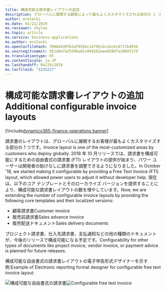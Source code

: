 ```yaml
---
title: 構成可能な請求書レイアウトの追加
description: グローバルに展開する顧客によって最もよくカスタマイズされる部分の 1 つは、請求書のレイアウトです。
author: mrolecki
ms.date: 01/21/2019
ms.reviewer: shylaw
ms.topic: article
ms.service: business-applications
ms.author: mrolecki
ms.openlocfilehash: 7098d439fb3af955bc14795cbc2ec6c8717bd936
ms.sourcegitcommit: 921dde7a25596a81c049162eee650d7a2009f17d
ms.translationtype: HT
ms.contentlocale: ja-JP
ms.lasthandoff: 04/29/2019
ms.locfileid: "1225217"
---
```

#  <a name="additional-configurable-invoice-layouts"></a><span data-ttu-id="7ff82-103">構成可能な請求書レイアウトの追加</span><span class="sxs-lookup"><span data-stu-id="7ff82-103">Additional configurable invoice layouts</span></span>
[!include[dynamics365-finance-operations banner](../includes/dynamics365-finance-operations.md)]


<span data-ttu-id="7ff82-104">請求書のレイアウトは、グローバルに展開するお客様が最もよくカスタマイズする部分の 1 つです。</span><span class="sxs-lookup"><span data-stu-id="7ff82-104">Invoice layout is one of the most-customized areas by customers who deploy globally.</span></span> <span data-ttu-id="7ff82-105">2018 年 10 月リリースでは、請求書を構成可能にするための自由書式の請求書 (FTI) レイアウトの提供が始まり、パワー ユーザーは開発者の助けなしに請求書を調整できるようになりました。</span><span class="sxs-lookup"><span data-stu-id="7ff82-105">In October '18, we started making it configurable by providing a Free Text Invoice (FTI) layout, which allowed power users to adjust it without developer help.</span></span> <span data-ttu-id="7ff82-106">現在は、以下のコア テンプレートとそのローカライズ バージョンを提供することにより、構成可能な請求書レイアウトの数を増やしています。</span><span class="sxs-lookup"><span data-stu-id="7ff82-106">Now, we are extending the number of configurable invoice layouts by providing the following core templates and their localized versions:</span></span>

-   <span data-ttu-id="7ff82-107">顧客請求書</span><span class="sxs-lookup"><span data-stu-id="7ff82-107">Customer invoice</span></span>
-   <span data-ttu-id="7ff82-108">販売前請求書</span><span class="sxs-lookup"><span data-stu-id="7ff82-108">Sales advance invoice</span></span>
-   <span data-ttu-id="7ff82-109">販売配送ドキュメント</span><span class="sxs-lookup"><span data-stu-id="7ff82-109">Sales delivery documents</span></span>

<span data-ttu-id="7ff82-110">プロジェクト請求書、仕入先請求書、支払通知などの他の種類のドキュメントが、今後のリリースで構成可能になる予定です。</span><span class="sxs-lookup"><span data-stu-id="7ff82-110">Configurability for other types of documents like project invoice, vendor invoice, or payment advice is planned for future releases.</span></span>

<span data-ttu-id="7ff82-111">構成可能な自由書式の請求書レイアウトの電子申告形式デザイナーを示す例:</span><span class="sxs-lookup"><span data-stu-id="7ff82-111">Example of Electronic reporting format designer for configurable free text invoice layout:</span></span> 

<span data-ttu-id="7ff82-112">![構成可能な自由書式の請求書](media/Configurable_report_2.png "構成可能な自由書式の請求書")</span><span class="sxs-lookup"><span data-stu-id="7ff82-112">![Configurable free text invoice](media/Configurable_report_2.png "Configurable free text invoice")</span></span>
